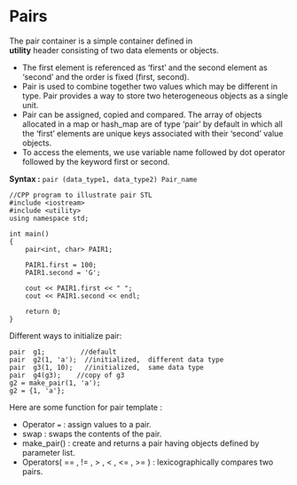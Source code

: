 ﻿# Pairs

The pair container is a simple container defined in  
**utility**  header consisting of two data elements or objects.

-   The first element is referenced as ‘first’ and the second element as ‘second’ and the order is fixed (first, second).
-   Pair is used to combine together two values which may be different in type. Pair provides a way to store two heterogeneous objects as a single unit.
-   Pair can be assigned, copied and compared. The array of objects allocated in a map or hash_map are of type ‘pair’ by default in which all the ‘first’ elements are unique keys associated with their ‘second’ value objects.
-   To access the elements, we use variable name followed by dot operator followed by the keyword first or second.

**Syntax :**
    ```pair (data_type1, data_type2) Pair_name```

    //CPP program to illustrate pair STL
	#include <iostream>
	#include <utility>
	using namespace std;

	int main()
	{
		pair<int, char> PAIR1;

		PAIR1.first = 100;
		PAIR1.second = 'G';

		cout << PAIR1.first << " ";
		cout << PAIR1.second << endl;

		return 0;
	}

Different ways to initialize pair:

```
pair  g1;         //default
pair  g2(1, 'a');  //initialized,  different data type
pair  g3(1, 10);   //initialized,  same data type
pair  g4(g3);    //copy of g3
g2 = make_pair(1, 'a');
g2 = {1, 'a'};
```
Here are some function for pair template :

-   Operator  `=`  : assign values to a pair.
-   swap : swaps the contents of the pair.
-   make_pair() : create and returns a pair having objects defined by parameter list.
-   Operators( == , != , > , < , <= , >= ) : lexicographically compares two pairs.




